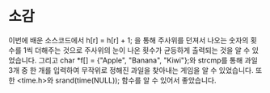 # 소감

이번에 배운 소스코드에서 h[r] = h[r] + 1; 을 통해 주사위를 던져서 나오는 숫자의 횟수를 1씩 더해주는 것으로 주사위의 눈이 나온 횟수가 균등하게 출력되는 것을 알 수 있었습니다.
그리고 char *f[] = {"Apple", "Banana", "Kiwi"};와 strcmp를 통해 과일 3개 중 한 개를 입력하여 무작위로 정해진 과일을 찾아내는 게임을 알 수 있었습니다.
또한 <time.h>와 srand(time(NULL)); 함수를 알 수 있어서 좋았습니다.
